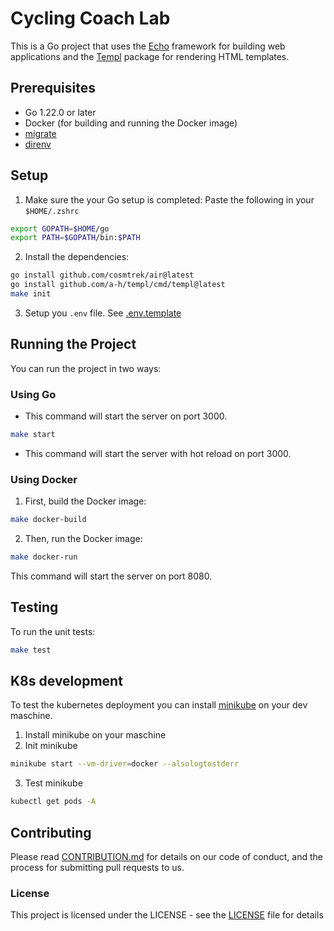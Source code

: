 # Cycling Coach Lab

This is a Go project that uses the [Echo](https://echo.labstack.com) framework for building web applications and the [Templ](https://templ.guide) package for rendering HTML templates.

## Prerequisites

- Go 1.22.0 or later
- Docker (for building and running the Docker image)
- [migrate](https://github.com/golang-migrate/migrate/tree/master?tab=readme-ov-file)
- [direnv](https://direnv.net)


## Setup

1. Make sure the your Go setup is completed:
 Paste the following in your `$HOME/.zshrc`
 ```sh
 export GOPATH=$HOME/go
 export PATH=$GOPATH/bin:$PATH
 ```

2. Install the dependencies:
```sh
go install github.com/cosmtrek/air@latest
go install github.com/a-h/templ/cmd/templ@latest
make init
```

3. Setup you `.env` file. See [.env.template](.env.template)

## Running the Project
You can run the project in two ways:


### Using Go
- This command will start the server on port 3000.
```sh
make start
```
- This command will start the server with hot reload on port 3000.

### Using Docker
1. First, build the Docker image:
```sh
make docker-build
```

2. Then, run the Docker image:
```sh
make docker-run
```

This command will start the server on port 8080.



## Testing
To run the unit tests:
```sh
make test
```


## K8s development
To test the kubernetes deployment you can install [minikube](https://minikube.sigs.k8s.io/docs/start/) on your dev maschine.

1. Install minikube on your maschine
2. Init minikube
```sh
minikube start --vm-driver=docker --alsologtostderr
```
3. Test minikube
```sh
kubectl get pods -A
```

## Contributing
Please read [CONTRIBUTION.md](CONTRIBUTING.md) for details on our code of conduct, and the process for submitting pull requests to us.


### License
This project is licensed under the LICENSE - see the [LICENSE](LISCENSE) file for details
